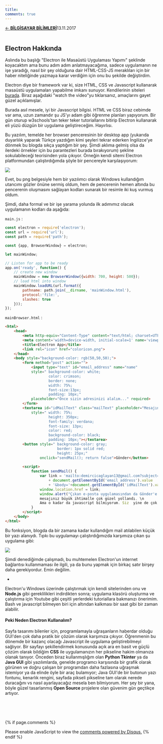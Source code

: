 ```yaml
---
title:
comments: true
---
```

<a href="../CSmain.html">&#8592; **BİLGİSAYAR BİLİMLERİ**</a><p2>13.11.2017</p2><br><br>
<html><head>
	<link rel="stylesheet" type="text/css" href="../markdownStyle.css">
	<link rel="icon" href="../coloricon.png">
	<link rel="stylesheet" href="../tomorrow-night.css">
	<script src="../highlight.pack.js"></script><script>hljs.initHighlightingOnLoad();</script>
</head></html>

## Electron Hakkında

Aslında bu başlığı "Electron ile Masaüstü Uygulaması Yapımı" şeklinde koyacaktım ama bunu adım adım anlatmayacağıma, sadece uygulamanın ne işe yaradığı, nasıl bir şey olduğuna dair HTML-CSS-JS meraklıları için bir haber niteliğinde yazmaya karar verdiğim için onu bu şekilde değiştirdim.

Electron diye bir framework var ki, size HTML, CSS ve Javascript kullanarak masaüstü uygulamaları yapabilme imkanı sunuyor. Kendilerinin siteleri [burada](https://electron.atom.io/). Biraz aşağıdaki "watch the video"yu tıklarsanız, amaçlarını gayet güzel açıklamışlar. 

Burada asıl mesele, iyi bir Javascript bilgisi. HTML ve CSS biraz cebimde var ama, uzun zamandır şu JS'yı adam gibi öğrenme planları yapıyorum. Bir gün oturup w3schools'tan teker teker tutoriallarını bitirip Electron kullanarak eli yüzü düzgün bir uygulama geliştireceğim. Hayırlısı.

Bu yazılım, temelde her browser penceresinin bir desktop app (yukarıda duyarlılık yaparak Türkçe yazdığım kimi şeyleri tekrar ederken İngilizce'ye dönmek bu blogda sıkça yaptığım bir şey. Şimdi aklıma gelmiş olsa da ilerdeki örnekler için bu parantezleri burada bırakıyorum) şekline sokulabileceği teorisinden yola çıkıyor. Örneğin kendi sitemi Electron platformundan çalıştırdığımda şöyle bir pencereyle karşılaşıyorum: 

![](http://i68.tinypic.com/2dshbiw.png)<br>

Evet, bu png belgesiyle hem bir yazılımcı olarak Windows kullandığım utancımı gözler önüne sermiş oldum, hem de pencerenin hemen altında bu pencerenin oluşmasını sağlayan kodları sunarak bir resimle iki kuş vurmuş oldum.

Şimdi, daha formal ve bir işe yarama yolunda ilk adımımız olacak uygulamanın kodları da aşağıda:

`main.js` :
```javascript
const electron = require('electron');
const url = require('url');
const path = require('path');

const {app, BrowserWindow} = electron;

let mainWindow;

// Listen for app to be ready
app.on('ready', function() {
	// create new window
	mainWindow = new BrowserWindow({width: 700, height: 500});
	// load html into window
	mainWindow.loadURL(url.format({
		pathname: path.join(__dirname, 'mainWindow.html'),
		protocol:'file:',
		slashes: true
	}));
});
```

`mainBrowser.html` :
```html
<html>
	<head>
		<meta http-equiv="Content-Type" content="text/html; charset=UTF-8"/>
		<meta content='width=device-width, initial-scale=1' name='viewport'/>
		<title>Electron App</title>
		<link rel="icon" href="coloricon.png">
	</head>
	<body style="background-color: rgb(50,50,50);">
		<form method="post" action="">
			<input type="text" id="email_address" name="name" 
			style=" background-color: white;
					color: crimson; 
					border: none; 
					width: 75%; 
					font-size:13px;
					padding: 10px;" 
			placeholder="Önce sizin adresinizi alalım..." required>
		</form>
		<textarea id="idMailText" class="mailText" placeholder="Mesajınız da buraya lütfen..."
			style=" width: 75%;
					height: 350px;
					font-family: verdana;
					font-size: 13px;
					color: red;
					background-color: black;
					padding: 10px;"></textarea>
		<button style=" background-color: gray; 
						border: 1px solid red; 
						height: 25px;" 
				onclick="sendMail(); return false">Gönder</button>
				
		<script>
			function sendMail() {
				var link = 'mailto:demircicaglayan13@gmail.com?subject=Message from '
					+ document.getElementById('email_address').value
					+ '&body='+document.getElementById('idMailText').value;
				window.location.href = link;
				window.alert("Çıkan e-posta uygulamasından da Gönder'e tıkladıysanız \n 
				mesajınız büyük ihtimalle çok güzel yollandı. \n 
				Ama o kadar da javascript bilmiyorum. Siz  yine de çok emin olmayın.");
			}
		</script>
	</body>
</html>
```

Bu fonksiyon, blogda da bir zamana kadar kullandığım mail atılabilen küçük bir yazı alanıydı. Tıpkı bu uygulamayı çalıştırdığımızda karşımıza çıkan şu uygulama gibi:

![](http://i63.tinypic.com/2m3qx6q.png)

Şimdi denediğimde çalışmadı, bu muhtemelen Electron'un internet bağlantısı kullanmaması ile ilgili, ya da bunu yapmak için birkaç satır birşey daha gerekiyordur. Emin değilim. 

*

Electron'u Windows üzerinde çalıştırmak için kendi sitelerinden onu ve **Node.js** gibi gereklilikleri indirdikten sonra; uygulama klasörü oluşturma ve çalıştırma için Youtube gibi çeşitli yerlerdeki tutoriallara bakmanızı önerimim. Bash ve javascript bilmeyen biri için altından kalkması bir saat gibi bir zaman alabilir.  

#### Peki Neden Electron Kullanalım?

Sayfa tasarımı bilenler için, programlamayla uğraşanların haberdar olduğu GUI'den çok daha pratik bir çözüm olarak karşımıza çıkıyor. Öğrenmenin bu dönemde bir kazanç olacağı Javascript ile uygulama geliştirebilmeyi sağlıyor. Bir sayfayı şekillendirmek konusunda açık ara en basit ve güçlü çözüm olarak bildiğim **CSS** ile uygulamanızın her pikseline hakim olmanıza olanak tanıyor. Önceden biraz kullanmışlığım olan **Python Tkinter** ya da **Java GUI** gibi yazılımlarda, genelde programcı karşısında bir grafik olarak görünen ve doğru çalışan bir programdan daha fazlasına uğraşmak istemiyor ya da elinde öyle bir araç bulamıyor; Java GUI'de bir butonun yazı fontunu, kenarlık rengini, sayfada pikseli pikseline tam olarak nerede duracağını vs nasıl ayarlayacağız mesela ben bilmiyorum. Her şey bir yana, böyle güzel tasarlanmış **Open Source** projelere olan güvenim gün geçtikçe artıyor.

<br><br><br>
<script id="dsq-count-scr" src="//caglayandemirci-github-io.disqus.com/count.js" async></script>
<a href="http://foo.com/bar.html#disqus_thread"></a>
{% if page.comments %}
<div id="disqus_thread"></div>
<script>
/**
*  RECOMMENDED CONFIGURATION VARIABLES: EDIT AND UNCOMMENT THE SECTION BELOW TO INSERT DYNAMIC VALUES FROM YOUR PLATFORM OR CMS.
*  LEARN WHY DEFINING THESE VARIABLES IS IMPORTANT: https://disqus.com/admin/universalcode/#configuration-variables*/
/*
var disqus_config = function () {
this.page.url = PAGE_URL;  // Replace PAGE_URL with your page's canonical URL variable
this.page.identifier = PAGE_IDENTIFIER; // Replace PAGE_IDENTIFIER with your page's unique identifier variable
};
*/
(function() { // DON'T EDIT BELOW THIS LINE
var d = document, s = d.createElement('script');
s.src = 'https://caglayandemirci-github-io.disqus.com/embed.js';
s.setAttribute('data-timestamp', +new Date());
(d.head || d.body).appendChild(s);
})();
</script>
<noscript>Please enable JavaScript to view the <a href="https://disqus.com/?ref_noscript">comments powered by Disqus.</a></noscript>                       
{% endif %} 
<br>